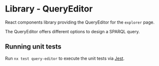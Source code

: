 # Library - QueryEditor

React components library providing the QueryEditor for the `explorer` page.

The QueryEditor offers different options to design a SPARQL query.

## Running unit tests

Run `nx test query-editor` to execute the unit tests via [Jest](https://jestjs.io).
